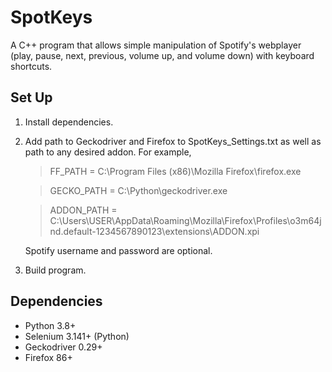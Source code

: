 # SpotKeys
A C++ program that allows simple manipulation of Spotify's webplayer (play, pause, next, previous, volume up, and volume down) with keyboard shortcuts.

## Set Up

1. Install dependencies.
2. Add path to Geckodriver and Firefox to SpotKeys_Settings.txt as well as path to any desired addon. For example,

   > FF_PATH = C:\Program Files (x86)\Mozilla Firefox\firefox.exe

   > GECKO_PATH = C:\Python\geckodriver.exe

   > ADDON_PATH = C:\Users\USER\AppData\Roaming\Mozilla\Firefox\Profiles\o3m64jnd.default-1234567890123\extensions\ADDON.xpi

   Spotify username and password are optional.
  
3. Build program.

## Dependencies

- Python 3.8+
- Selenium 3.141+ (Python)
- Geckodriver 0.29+
- Firefox 86+

